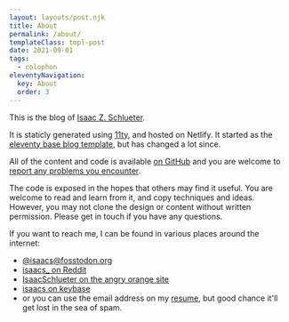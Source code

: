```yaml
---
layout: layouts/post.njk
title: About
permalink: /about/
templateClass: tmpl-post
date: 2021-09-01
tags:
  - colophon
eleventyNavigation:
  key: About
  order: 3
---
```


This is the blog of [Isaac Z. Schlueter](https://izs.me).

It is staticly generated using [11ty](https://www.11ty.dev/), and
hosted on Netlify.  It started as the [eleventy base blog
template](https://github.com/11ty/eleventy-base-blog), but has
changed a lot since.

All of the content and code is available [on
GitHub](https://github.com/isaacs/blog.izs.me/) and you are
welcome to [report any problems you
encounter](https://github.com/isaacs/blog.izs.me/issues).

The code is exposed in the hopes that others may find it useful.
You are welcome to read and learn from it, and copy techniques
and ideas.  However, you may not clone the design or content
without written permission.  Please get in touch if you have any
questions.

If you want to reach me, I can be found in various places around
the internet:

- [@isaacs@fosstodon.org](https://fosstodon.org/@isaacs)
- [isaacs_ on Reddit](https://www.reddit.com/user/isaacs_)
- [IsaacSchlueter on the angry orange
  site](https://news.ycombinator.com/user?id=IsaacSchlueter)
- [isaacs on keybase](https://keybase.io/isaacs)
- or you can use the email address on my
  [resume](https://izs.me), but good chance it'll get lost in the
  sea of spam.
